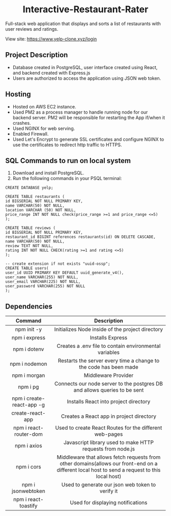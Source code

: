 <h1 align="center">Interactive-Restaurant-Rater</h1>
Full-stack web application that displays and sorts a list of restaurants with user reviews and ratings.


View site: https://www.yelp-clone.xyz/login

## Project Description

* Database created in PostgreSQL, user interface created using React, and backend created with Express.js
* Users are authorized to access the application using JSON web token.

## Hosting

* Hosted on AWS EC2 instance.
* Used PM2 as a process manager to handle running node for our backend server. PM2 will be responsible for restarting the App if/when it crashes.
* Used NGINX for web serving.
* Enabled Firewall.
* Used Let's Encrypt to generate SSL certificates and configure NGINX to use the certificates to redirect http traffic to HTTPS.

## SQL Commands to run on local system

1. Download and install PostgreSQL.
2. Run the following commands in your PSQL terminal:
```
CREATE DATABASE yelp;
    
CREATE TABLE restaurants (
id BIGSERIAL NOT NULL PRIMARY KEY,
name VARCHAR(50) NOT NULL,
location VARCHAR (50) NOT NULL,
price_range INT NOT NULL check(price_range >=1 and price_range <=5)
);

CREATE TABLE reviews (
id BIGSERIAL NOT NULL PRIMARY KEY,
restaurant_id BIGINT references restaurants(id) ON DELETE CASCADE,
name VARCHAR(50) NOT NULL,
review TEXT NOT NULL,
rating INT NOT NULL CHECK(rating >=1 and rating <=5)
);

-- create extension if not exists "uuid-ossp";
CREATE TABLE users(
user_id UUID PRIMARY KEY DEFAULT uuid_generate_v4(),
user_name VARCHAR(255) NOT NULL,
user_email VARCHAR(225) NOT NULL,
user_password VARCHAR(255) NOT NULL
);
```

## Dependencies

| Command | Description |
| :---: | :------: |
|npm init -y| Initializes Node inside of the project directory |
|npm i express| Installs Express|
|npm i dotenv |Creates a .env file to contain environmental variables|
|npm i nodemon |Restarts the server every time a change to the code has been made|
|npm i morgan |Middleware Provider|
|npm i pg |Connects our node server to the postgres DB and allows queries to be sent|
|npm i create-react-app -g |Installs React into project directory|
|create-react-app |Creates a React app in project directory|
|npm i react-router-dom |Used to create React Routes for the different web-pages|
|npm i axios|Javascript library used to make HTTP requests from node.js|
|npm i cors |Middleware that allows fetch requests from other domains(allows our front-end on a different local host to send a request to this local host)|
|npm i jsonwebtoken |Used to generate our json web token to verify it|
|npm i react-toastify|Used for displaying notifications|
